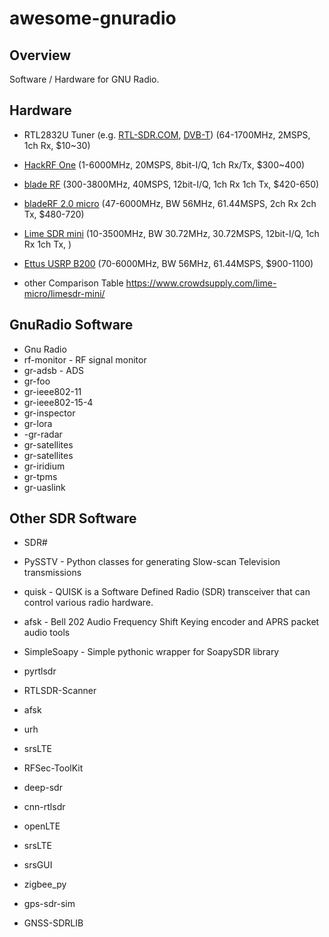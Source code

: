 # awesome-gnuradio

## Overview

Software / Hardware for GNU Radio.



## Hardware

- RTL2832U Tuner (e.g. [RTL-SDR.COM](https://www.rtl-sdr.com/buy-rtl-sdr-dvb-t-dongles/),  [DVB-T](https://www.dx.com/p/rtl2832u-r820t-mini-dvb-t-dab-fm-usb-digital-tv-dongle-black-2021120#.XPtidDNUtHY)) (64-1700MHz, 2MSPS, 1ch Rx, $10~30)
- [HackRF One](https://greatscottgadgets.com/hackrf/one/) (1-6000MHz, 20MSPS, 8bit-I/Q, 1ch Rx/Tx, $300~400)


- [blade RF](https://www.nuand.com/product/bladerf-x115/) (300-3800MHz, 40MSPS, 12bit-I/Q, 1ch  Rx 1ch Tx, $420-650)
- [bladeRF 2.0 micro](https://www.nuand.com/bladerf-2-0-micro/) (47-6000MHz, BW 56MHz, 61.44MSPS, 2ch Rx 2ch Tx, $480-720)
- [Lime SDR mini](https://limemicro.com/products/boards/limesdr-mini/) (10-3500MHz, BW 30.72MHz, 30.72MSPS, 12bit-I/Q, 1ch Rx 1ch Tx, )
- [Ettus USRP B200](https://www.ettus.com/all-products/ub200-kit/) (70-6000MHz, BW 56MHz, 61.44MSPS, $900-1100)
- other Comparison Table https://www.crowdsupply.com/lime-micro/limesdr-mini/

## GnuRadio Software

- Gnu Radio
- rf-monitor - RF signal monitor
- gr-adsb - ADS
- gr-foo
- gr-ieee802-11
- gr-ieee802-15-4
- gr-inspector
- gr-lora
- -gr-radar
- gr-satellites
- gr-satellites
- gr-iridium
- gr-tpms
- gr-uaslink

## Other SDR Software

- SDR#
- PySSTV - Python classes for generating Slow-scan Television transmissions
- quisk - QUISK is a Software Defined Radio (SDR) transceiver that can control various radio hardware.
- afsk - Bell 202 Audio Frequency Shift Keying encoder and APRS packet audio tools
- SimpleSoapy - Simple pythonic wrapper for SoapySDR library
- pyrtlsdr
- RTLSDR-Scanner
- afsk
- urh
- srsLTE
- RFSec-ToolKit
- deep-sdr
- cnn-rtlsdr

- openLTE
- srsLTE
- srsGUI
- zigbee_py
- gps-sdr-sim
- GNSS-SDRLIB
